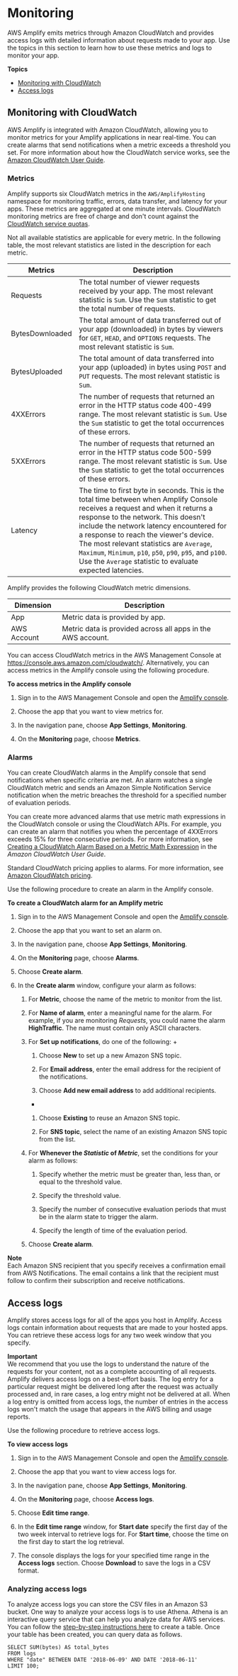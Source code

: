 # Monitoring<a name="access-logs"></a>

AWS Amplify emits metrics through Amazon CloudWatch and provides access logs with detailed information about requests made to your app\. Use the topics in this section to learn how to use these metrics and logs to monitor your app\.

**Topics**
+ [Monitoring with CloudWatch](#monitoring-with-cloudwatch)
+ [Access logs](#using-access-logs)

## Monitoring with CloudWatch<a name="monitoring-with-cloudwatch"></a>

AWS Amplify is integrated with Amazon CloudWatch, allowing you to monitor metrics for your Amplify applications in near real\-time\. You can create alarms that send notifications when a metric exceeds a threshold you set\. For more information about how the CloudWatch service works, see the [Amazon CloudWatch User Guide](https://docs.aws.amazon.com/AmazonCloudWatch/latest/monitoring/WhatIsCloudWatch.html)\.

### Metrics<a name="metrics"></a>

Amplify supports six CloudWatch metrics in the `AWS/AmplifyHosting` namespace for monitoring traffic, errors, data transfer, and latency for your apps\. These metrics are aggregated at one minute intervals\. CloudWatch monitoring metrics are free of charge and don't count against the [CloudWatch service quotas](https://docs.aws.amazon.com/AmazonCloudWatch/latest/monitoring/cloudwatch_limits.html)\.

Not all available statistics are applicable for every metric\. In the following table, the most relevant statistics are listed in the description for each metric\.


| Metrics | Description | 
| --- | --- | 
|  Requests  |  The total number of viewer requests received by your app\. The most relevant statistic is `Sum`\. Use the `Sum` statistic to get the total number of requests\.  | 
|  BytesDownloaded  |  The total amount of data transferred out of your app \(downloaded\) in bytes by viewers for `GET`, `HEAD`, and `OPTIONS` requests\.  The most relevant statistic is `Sum`\.  | 
|  BytesUploaded  |  The total amount of data transferred into your app \(uploaded\) in bytes using `POST` and `PUT` requests\. The most relevant statistic is `Sum`\.  | 
|  4XXErrors  |  The number of requests that returned an error in the HTTP status code 400\-499 range\. The most relevant statistic is `Sum`\. Use the `Sum` statistic to get the total occurrences of these errors\.  | 
|  5XXErrors  |  The number of requests that returned an error in the HTTP status code 500\-599 range\. The most relevant statistic is `Sum`\. Use the `Sum` statistic to get the total occurrences of these errors\.  | 
|  Latency  |  The time to first byte in seconds\. This is the total time between when Amplify Console receives a request and when it returns a response to the network\. This doesn't include the network latency encountered for a response to reach the viewer's device\. The most relevant statistics are `Average`, `Maximum`, `Minimum`, `p10`, `p50`, `p90`, `p95`, and `p100`\. Use the `Average` statistic to evaluate expected latencies\.  | 

Amplify provides the following CloudWatch metric dimensions\.


| Dimension | Description | 
| --- | --- | 
|  App  |  Metric data is provided by app\.  | 
|  AWS Account  |  Metric data is provided across all apps in the AWS account\.  | 

You can access CloudWatch metrics in the AWS Management Console at [https://console\.aws\.amazon\.com/cloudwatch/](https://console.aws.amazon.com/cloudwatch/)\. Alternatively, you can access metrics in the Amplify console using the following procedure\.

**To access metrics in the Amplify console**

1. Sign in to the AWS Management Console and open the [Amplify console](https://console.aws.amazon.com/amplify/)\.

1. Choose the app that you want to view metrics for\.

1. In the navigation pane, choose **App Settings**, **Monitoring**\.

1. On the **Monitoring** page, choose **Metrics**\.

### Alarms<a name="alarms"></a>

You can create CloudWatch alarms in the Amplify console that send notifications when specific criteria are met\. An alarm watches a single CloudWatch metric and sends an Amazon Simple Notification Service notification when the metric breaches the threshold for a specified number of evaluation periods\.

You can create more advanced alarms that use metric math expressions in the CloudWatch console or using the CloudWatch APIs\. For example, you can create an alarm that notifies you when the percentage of 4XXErrors exceeds 15% for three consecutive periods\. For more information, see [Creating a CloudWatch Alarm Based on a Metric Math Expression](https://docs.aws.amazon.com/AmazonCloudWatch/latest/monitoring/Create-alarm-on-metric-math-expression.html) in the *Amazon CloudWatch User Guide*\. 

Standard CloudWatch pricing applies to alarms\. For more information, see [Amazon CloudWatch pricing](https://aws.amazon.com/cloudwatch/pricing/)\.

Use the following procedure to create an alarm in the Amplify console\.

**To create a CloudWatch alarm for an Amplify metric**

1. Sign in to the AWS Management Console and open the [Amplify console](https://console.aws.amazon.com/amplify/)\.

1. Choose the app that you want to set an alarm on\.

1. In the navigation pane, choose **App Settings**, **Monitoring**\.

1. On the **Monitoring** page, choose **Alarms**\.

1. Choose **Create alarm**\.

1. In the **Create alarm** window, configure your alarm as follows:

   1. For **Metric**, choose the name of the metric to monitor from the list\. 

   1. For **Name of alarm**, enter a meaningful name for the alarm\. For example, if you are monitoring *Requests*, you could name the alarm **HighTraffic**\. The name must contain only ASCII characters\.

   1. For **Set up notifications**, do one of the following:
      + 

        1. Choose **New** to set up a new Amazon SNS topic\.

        1. For **Email address**, enter the email address for the recipient of the notifications\.

        1. Choose **Add new email address** to add additional recipients\.
      + 

        1. Choose **Existing** to reuse an Amazon SNS topic\.

        1. For **SNS topic**, select the name of an existing Amazon SNS topic from the list\.

   1. For **Whenever the *Statistic* of *Metric***, set the conditions for your alarm as follows:

      1. Specify whether the metric must be greater than, less than, or equal to the threshold value\.

      1. Specify the threshold value\.

      1. Specify the number of consecutive evaluation periods that must be in the alarm state to trigger the alarm\.

      1. Specify the length of time of the evaluation period\.

   1. Choose **Create alarm**\.

**Note**  
Each Amazon SNS recipient that you specify receives a confirmation email from AWS Notifications\. The email contains a link that the recipient must follow to confirm their subscription and receive notifications\.

## Access logs<a name="using-access-logs"></a>

Amplify stores access logs for all of the apps you host in Amplify\. Access logs contain information about requests that are made to your hosted apps\. You can retrieve these access logs for any two week window that you specify\.

**Important**  
We recommend that you use the logs to understand the nature of the requests for your content, not as a complete accounting of all requests\. Amplify delivers access logs on a best\-effort basis\. The log entry for a particular request might be delivered long after the request was actually processed and, in rare cases, a log entry might not be delivered at all\. When a log entry is omitted from access logs, the number of entries in the access logs won't match the usage that appears in the AWS billing and usage reports\.

Use the following procedure to retrieve access logs\.

**To view access logs**

1. Sign in to the AWS Management Console and open the [Amplify console](https://console.aws.amazon.com/amplify/)\.

1. Choose the app that you want to view access logs for\.

1. In the navigation pane, choose **App Settings**, **Monitoring**\.

1. On the **Monitoring** page, choose **Access logs**\.

1. Choose **Edit time range**\.

1. In the **Edit time range** window, for **Start date** specify the first day of the two week interval to retrieve logs for\. For **Start time**, choose the time on the first day to start the log retrieval\.

1. The console displays the logs for your specified time range in the **Access logs** section\. Choose **Download** to save the logs in a CSV format\.

### Analyzing access logs<a name="analyzing-access-logs"></a>

To analyze access logs you can store the CSV files in an Amazon S3 bucket\. One way to analyze your access logs is to use Athena\. Athena is an interactive query service that can help you analyze data for AWS services\. You can follow the [step\-by\-step instructions here](https://docs.aws.amazon.com/athena/latest/ug/cloudfront-logs.html#create-cloudfront-table) to create a table\. Once your table has been created, you can query data as follows\.

```
SELECT SUM(bytes) AS total_bytes
FROM logs
WHERE "date" BETWEEN DATE '2018-06-09' AND DATE '2018-06-11'
LIMIT 100;
```